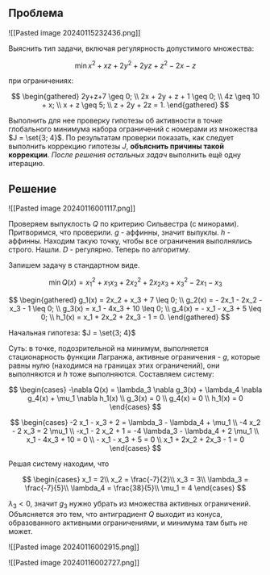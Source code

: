 ## Проблема

![[Pasted image 20240115232436.png]]

Выяснить тип задачи, включая регулярность допустимого множества:

$$\min{x^2 + xz + 2y^2 + 2yz + z^2 - 2x -z}$$

при ограничениях:

$$
\begin{gathered}
	2y+z+7 \geq 0; \\
	2x + 2y + z + 1 \geq 0; \\
	4z \geq 10 + x; \\
	x + z \geq 5; \\
	z + 2y + 2z = 1.
\end{gathered}
$$

Выполнить для нее проверку гипотезы об активности в точке глобального минимума набора ограничений с номерами из множества $J = \set{3; 4}$. По результатам проверки показать, как следует выполнить коррекцию гипотезы $J$, **объяснить причины такой коррекции**. *После решения остальных задач* выполнить ещё одну итерацию.
## Решение

![[Pasted image 20240116001117.png]]

Проверяем выпуклость $Q$ по критерию Сильвестра (с минорами). Притворимся, что проверили. $g$ - аффинны, значит выпуклы. $h$ - аффинны. Находим такую точку, чтобы все ограничения выполнялись строго. Нашли. $D$ - регулярно. Теперь по алгоритму.

Запишем задачу в стандартном виде.

$$
\min{Q(x) = x_1^2 + x_1 x_3 + 2x_2^2 + 2x_2 x_3 + x_3^2 - 2x_1 - x_3}
$$

$$
\begin{gathered}
	g_1(x) = 2x_2 + x_3 + 7 \leq 0; \\
	g_2(x) = - 2x_1 - 2x_2 - x_3 - 1 \leq 0; \\
	g_3(x) = x_1 - 4x_3 + 10 \leq 0; \\
	g_4(x) = - x_1 - x_3 + 5 \leq 0; \\
	h_1(x) = x_1 + 2x_2 + 2x_3 - 1 = 0.
\end{gathered}
$$

Начальная гипотеза: $J = \set{3; 4}$

Суть: в точке, подозрительной на минимум, выполняется стационарность функции Лагранжа, активные ограничения - $g$, которые равны нулю (находимся на границах этих ограничений), они выполняются и $h$ тоже выполняются. Составляем систему:

$$
\begin{cases}
    -\nabla Q(x) = \lambda_3 \nabla g_3(x) + \lambda_4 \nabla g_4(x) + \mu_1 \nabla h_1(x) \\
    g_3(x) = 0 \\
    g_4(x) = 0 \\
    h_1(x) = 0
\end{cases}
$$

$$
\begin{cases}
    -2 x_1 - x_3 + 2 = \lambda_3 - \lambda_4 + \mu_1 \\
    -4 x_2 - 2 x_3 = 2 \mu_1 \\
    -x_1 - 2 x_2 + 1 = -4 \lambda_3 - \lambda_4 + 2 \mu_1 \\
	x_1 - 4x_3 + 10 = 0 \\
	- x_1 - x_3 + 5 = 0 \\
	x_1 + 2x_2 + 2x_3 - 1 = 0
\end{cases}
$$

Решая систему находим, что

$$
\begin{cases}
    x_1 = 2\\
    x_2 = \frac{-7}{2}\\
    x_3 = 3\\
    \lambda_3 = \frac{-7}{5}\\
    \lambda_4 = \frac{38}{5}\\
    \mu_1 = 4
\end{cases}
$$

$\lambda_3 < 0$, значит $g_3$ нужно убрать из множества активных ограничений. Объясняется это тем, что антиградиент $Q$ выходит из конуса, образованного активными ограничениями, и минимума там быть не может.

![[Pasted image 20240116002915.png]]

![[Pasted image 20240116002727.png]]